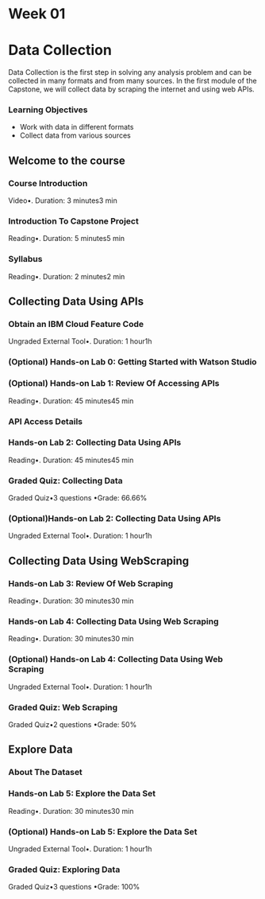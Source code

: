 # Week 01

# Data Collection
Data Collection is the first step in solving any analysis problem and can be collected in many formats and from many sources. In the first module of the Capstone, we will collect data by scraping the internet and using web APIs.

### Learning Objectives
* Work with data in different formats
* Collect data from various sources

## Welcome to the course

### Course Introduction
Video•. Duration: 3 minutes3 min

### Introduction To Capstone Project
Reading•. Duration: 5 minutes5 min

### Syllabus
Reading•. Duration: 2 minutes2 min

## Collecting Data Using APIs

### Obtain an IBM Cloud Feature Code
Ungraded External Tool•. Duration: 1 hour1h

### (Optional) Hands-on Lab 0: Getting Started with Watson Studio

### (Optional) Hands-on Lab 1: Review Of Accessing APIs
Reading•. Duration: 45 minutes45 min

### API Access Details

### Hands-on Lab 2: Collecting Data Using APIs
Reading•. Duration: 45 minutes45 min

### Graded Quiz: Collecting Data
Graded Quiz•3 questions •Grade: 66.66%

### (Optional)Hands-on Lab 2: Collecting Data Using APIs
Ungraded External Tool•. Duration: 1 hour1h


## Collecting Data Using WebScraping
### Hands-on Lab 3: Review Of Web Scraping
Reading•. Duration: 30 minutes30 min

### Hands-on Lab 4: Collecting Data Using Web Scraping
Reading•. Duration: 30 minutes30 min

### (Optional) Hands-on Lab 4: Collecting Data Using Web Scraping
Ungraded External Tool•. Duration: 1 hour1h

### Graded Quiz: Web Scraping
Graded Quiz•2 questions •Grade: 50%

## Explore Data
### About The Dataset

### Hands-on Lab 5: Explore the Data Set
Reading•. Duration: 30 minutes30 min

### (Optional) Hands-on Lab 5: Explore the Data Set
Ungraded External Tool•. Duration: 1 hour1h

### Graded Quiz: Exploring Data
Graded Quiz•3 questions •Grade: 100%







